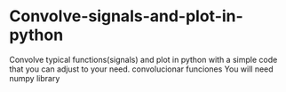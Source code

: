 # Convolve-signals-and-plot-in-python
Convolve typical functions(signals) and plot in python with a simple code that you can adjust to your need. convolucionar funciones
You will need numpy library

